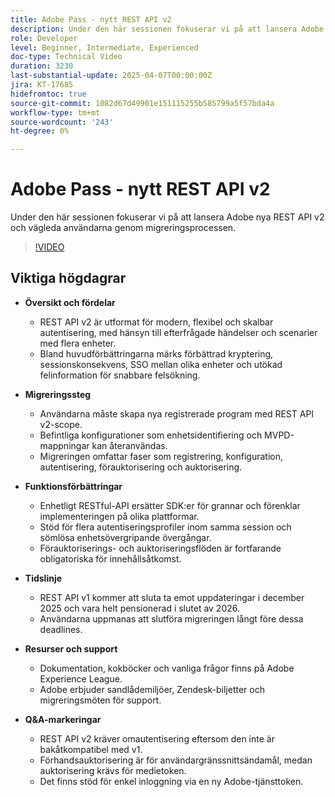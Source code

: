 ```yaml
---
title: Adobe Pass - nytt REST API v2
description: Under den här sessionen fokuserar vi på att lansera Adobe nya REST API v2 och vägleda användarna genom migreringsprocessen.
role: Developer
level: Beginner, Intermediate, Experienced
doc-type: Technical Video
duration: 3230
last-substantial-update: 2025-04-07T00:00:00Z
jira: KT-17685
hidefromtoc: true
source-git-commit: 1082d67d49901e151115255b585799a5f57bda4a
workflow-type: tm+mt
source-wordcount: '243'
ht-degree: 0%

---
```



# Adobe Pass - nytt REST API v2

Under den här sessionen fokuserar vi på att lansera Adobe nya REST API v2 och vägleda användarna genom migreringsprocessen.

>[!VIDEO](https://video.tv.adobe.com/v/3457461/?learn=on&enablevpops)

## Viktiga högdagrar

* **Översikt och fördelar**

   * REST API v2 är utformat för modern, flexibel och skalbar autentisering, med hänsyn till efterfrågade händelser och scenarier med flera enheter.
   * Bland huvudförbättringarna märks förbättrad kryptering, sessionskonsekvens, SSO mellan olika enheter och utökad felinformation för snabbare felsökning.

* **Migreringssteg**

   * Användarna måste skapa nya registrerade program med REST API v2-scope.
   * Befintliga konfigurationer som enhetsidentifiering och MVPD-mappningar kan återanvändas.
   * Migreringen omfattar faser som registrering, konfiguration, autentisering, förauktorisering och auktorisering.

* **Funktionsförbättringar**

   * Enhetligt RESTful-API ersätter SDK:er för grannar och förenklar implementeringen på olika plattformar.
   * Stöd för flera autentiseringsprofiler inom samma session och sömlösa enhetsövergripande övergångar.
   * Förauktoriserings- och auktoriseringsflöden är fortfarande obligatoriska för innehållsåtkomst.

* **Tidslinje**

   * REST API v1 kommer att sluta ta emot uppdateringar i december 2025 och vara helt pensionerad i slutet av 2026.
   * Användarna uppmanas att slutföra migreringen långt före dessa deadlines.

* **Resurser och support**

   * Dokumentation, kokböcker och vanliga frågor finns på Adobe Experience League.
   * Adobe erbjuder sandlådemiljöer, Zendesk-biljetter och migreringsmöten för support.

* **Q&amp;A-markeringar**

   * REST API v2 kräver omautentisering eftersom den inte är bakåtkompatibel med v1.
   * Förhandsauktorisering är för användargränssnittsändamål, medan auktorisering krävs för medietoken.
   * Det finns stöd för enkel inloggning via en ny Adobe-tjänsttoken.


